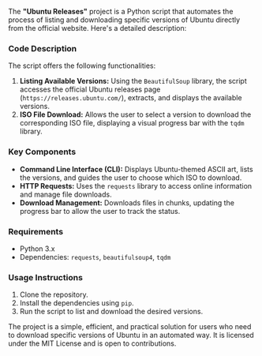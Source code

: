 The **"Ubuntu Releases"** project is a Python script that automates the process of listing and downloading specific versions of Ubuntu directly from the official website. Here's a detailed description:

### Code Description
The script offers the following functionalities:
1. **Listing Available Versions:** Using the `BeautifulSoup` library, the script accesses the official Ubuntu releases page (`https://releases.ubuntu.com/`), extracts, and displays the available versions.
2. **ISO File Download:** Allows the user to select a version to download the corresponding ISO file, displaying a visual progress bar with the `tqdm` library.

### Key Components
- **Command Line Interface (CLI):** Displays Ubuntu-themed ASCII art, lists the versions, and guides the user to choose which ISO to download.
- **HTTP Requests:** Uses the `requests` library to access online information and manage file downloads.
- **Download Management:** Downloads files in chunks, updating the progress bar to allow the user to track the status.

### Requirements
- Python 3.x
- Dependencies: `requests`, `beautifulsoup4`, `tqdm`

### Usage Instructions
1. Clone the repository.
2. Install the dependencies using `pip`.
3. Run the script to list and download the desired versions.

The project is a simple, efficient, and practical solution for users who need to download specific versions of Ubuntu in an automated way. It is licensed under the MIT License and is open to contributions.
